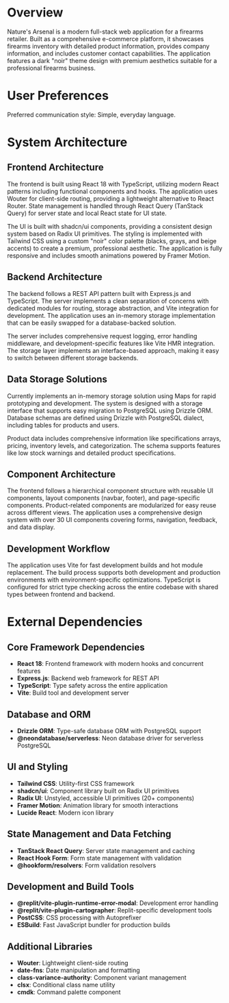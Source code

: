 # Overview

Nature's Arsenal is a modern full-stack web application for a firearms retailer. Built as a comprehensive e-commerce platform, it showcases firearms inventory with detailed product information, provides company information, and includes customer contact capabilities. The application features a dark "noir" theme design with premium aesthetics suitable for a professional firearms business.

# User Preferences

Preferred communication style: Simple, everyday language.

# System Architecture

## Frontend Architecture

The frontend is built using React 18 with TypeScript, utilizing modern React patterns including functional components and hooks. The application uses Wouter for client-side routing, providing a lightweight alternative to React Router. State management is handled through React Query (TanStack Query) for server state and local React state for UI state.

The UI is built with shadcn/ui components, providing a consistent design system based on Radix UI primitives. The styling is implemented with Tailwind CSS using a custom "noir" color palette (blacks, grays, and beige accents) to create a premium, professional aesthetic. The application is fully responsive and includes smooth animations powered by Framer Motion.

## Backend Architecture

The backend follows a REST API pattern built with Express.js and TypeScript. The server implements a clean separation of concerns with dedicated modules for routing, storage abstraction, and Vite integration for development. The application uses an in-memory storage implementation that can be easily swapped for a database-backed solution.

The server includes comprehensive request logging, error handling middleware, and development-specific features like Vite HMR integration. The storage layer implements an interface-based approach, making it easy to switch between different storage backends.

## Data Storage Solutions

Currently implements an in-memory storage solution using Maps for rapid prototyping and development. The system is designed with a storage interface that supports easy migration to PostgreSQL using Drizzle ORM. Database schemas are defined using Drizzle with PostgreSQL dialect, including tables for products and users.

Product data includes comprehensive information like specifications arrays, pricing, inventory levels, and categorization. The schema supports features like low stock warnings and detailed product specifications.

## Component Architecture

The frontend follows a hierarchical component structure with reusable UI components, layout components (navbar, footer), and page-specific components. Product-related components are modularized for easy reuse across different views. The application uses a comprehensive design system with over 30 UI components covering forms, navigation, feedback, and data display.

## Development Workflow

The application uses Vite for fast development builds and hot module replacement. The build process supports both development and production environments with environment-specific optimizations. TypeScript is configured for strict type checking across the entire codebase with shared types between frontend and backend.

# External Dependencies

## Core Framework Dependencies
- **React 18**: Frontend framework with modern hooks and concurrent features
- **Express.js**: Backend web framework for REST API
- **TypeScript**: Type safety across the entire application
- **Vite**: Build tool and development server

## Database and ORM
- **Drizzle ORM**: Type-safe database ORM with PostgreSQL support
- **@neondatabase/serverless**: Neon database driver for serverless PostgreSQL

## UI and Styling
- **Tailwind CSS**: Utility-first CSS framework
- **shadcn/ui**: Component library built on Radix UI primitives
- **Radix UI**: Unstyled, accessible UI primitives (20+ components)
- **Framer Motion**: Animation library for smooth interactions
- **Lucide React**: Modern icon library

## State Management and Data Fetching
- **TanStack React Query**: Server state management and caching
- **React Hook Form**: Form state management with validation
- **@hookform/resolvers**: Form validation resolvers

## Development and Build Tools
- **@replit/vite-plugin-runtime-error-modal**: Development error handling
- **@replit/vite-plugin-cartographer**: Replit-specific development tools
- **PostCSS**: CSS processing with Autoprefixer
- **ESBuild**: Fast JavaScript bundler for production builds

## Additional Libraries
- **Wouter**: Lightweight client-side routing
- **date-fns**: Date manipulation and formatting
- **class-variance-authority**: Component variant management
- **clsx**: Conditional class name utility
- **cmdk**: Command palette component